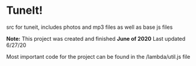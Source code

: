 # TuneIt!
src for tuneit, includes photos and mp3 files as well as base js files

**Note:** This project was created and finished __June of 2020__
Last updated 6/27/20

Most important code for the project can be found in the /lambda/util.js file

